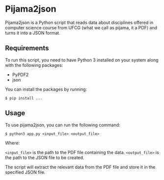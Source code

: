 # Pijama2json

Pijama2json is a Python script that reads data about disciplines offered in computer science course from UFCG (what we call as pijama, it a PDF) and turns it into a JSON format.

## Requirements

To run this script, you need to have Python 3 installed on your system along with the following packages:

- PyPDF2
- json

You can install the packages by running:

```
$ pip install ...
```

## Usage

To use pijama2json, you can run the following command:

```
$ python3 app.py <input_file> <output_file>
```

Where:

```<input_file>``` is the path to the PDF file containing the data.
```<output_file>``` is the path to the JSON file to be created.

The script will extract the relevant data from the PDF file and store it in the specified JSON file.
